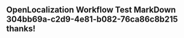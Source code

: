 <properties
ms.topic="hero-topic"
ms.test1="hero-topic"
ms.test2="test"/>

## OpenLocalization Workflow Test MarkDown 304bb69a-c2d9-4e81-b082-76ca86c8b215 thanks!
